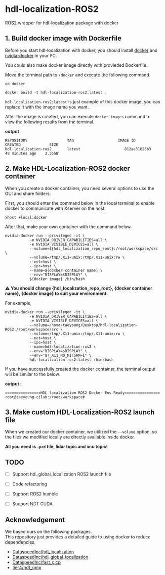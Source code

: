 # hdl-localization-ROS2

ROS2 wrapper for hdl-localization package with docker

## 1. Build docker image with Dockerfile  

Before you start hdl-localization with docker, you should install [docker](https://www.docker.com/) and [nvidia-docker](https://github.com/NVIDIA/nvidia-docker) in your PC.  

You could also make docker image directly with provieded Dockerfile.  

Move the terminal path to `/docker` and execute the following command.  

```
cd docker
```
```
docker build -t hdl-localization-ros2:latest .
```

`hdl-localization-ros2:latest` is just example of this docker image, you can replace it with the image name you want.  

After the image is created, you can execute `docker images` command to view the following results from the terminal.  

**output** :  

```
REPOSITORY                  TAG                    IMAGE ID          CREATED             SIZE
hdl-localization-ros2       latest                    812ae31625b3   48 minutes ago    3.36GB
```

## 2. Make HDL-Localization-ROS2 docker container  

When you create a docker container, you need several options to use the GUI and share folders.  

First, you should enter the command below in the local terminal to enable docker to communicate with Xserver on the host.  

```
xhost +local:docker
```

After that, make your own container with the command below.  

```
nvidia-docker run --privileged -it \
           -e NVIDIA_DRIVER_CAPABILITIES=all \
           -e NVIDIA_VISIBLE_DEVICES=all \
           --volume=${hdl_localization_repo_root}:/root/workspace/src \
           --volume=/tmp/.X11-unix:/tmp/.X11-unix:rw \
           --net=host \
           --ipc=host \
           --name=${docker container name} \
           --env="DISPLAY=$DISPLAY" \
           ${docker image} /bin/bash
```   

⚠️ **You should change {hdl_localization_repo_root}, {docker container name}, {docker image} to suit your environment.**  

For example,  
```
nvidia-docker run --privileged -it \
           -e NVIDIA_DRIVER_CAPABILITIES=all \
           -e NVIDIA_VISIBLE_DEVICES=all \
           --volume=/home/taeyoung/Desktop/hdl-localization-ROS2:/root/workspace/src \
           --volume=/tmp/.X11-unix:/tmp/.X11-unix:rw \
           --net=host \
           --ipc=host \
           --name=hdl-localization-ros2 \
           --env="DISPLAY=$DISPLAY" \
           --env="QT_X11_NO_MITSHM=1" \
           hdl-localization-ros2:latest /bin/bash
```

If you have successfully created the docker container, the terminal output will be similar to the below.  

**output** :  

```
================HDL localization ROS2 Docker Env Ready================
root@taeyoung-cilab:/root/workspace#
```  

## 3. Make custom HDL-Localization-ROS2 launch file

When we created our docker container, we utilized the `--volume` option, so the files we modified locally are directly available inside docker.  

**All you need is `.pcd` file, lidar topic and imu topic!**  






## TODO

- [ ] Support hdl_global_localization ROS2 launch file 
- [ ] Code refactoring  
- [ ] Support ROS2 humble  
- [ ] Suuport NDT CUDA


## Acknowledgement

We based ours on the following packages.    
This repository just provides a detailed guide to using docker to reduce dependencies.  

- [DataspeedInc/hdl_localization](https://github.com/DataspeedInc/hdl_localization/tree/ros2)   
- [DataspeedInc/hdl_global_localization](https://github.com/DataspeedInc/hdl_global_localization/tree/ros2)  
- [DataspeedInc/fast_gicp](https://github.com/DataspeedInc/fast_gicp/tree/ros2)
- [tier4/ndt_omp](https://github.com/tier4/ndt_omp)  


